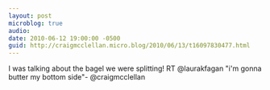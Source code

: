```yaml
---
layout: post
microblog: true
audio: 
date: 2010-06-12 19:00:00 -0500
guid: http://craigmcclellan.micro.blog/2010/06/13/t16097830477.html
---
```

I was talking about the bagel we were splitting! RT @laurakfagan "i'm gonna butter my bottom side"- @craigmcclellan
